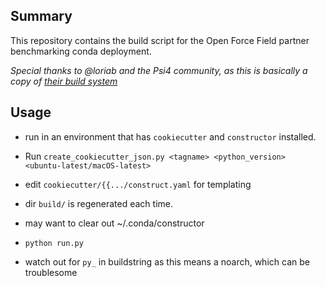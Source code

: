 ## Summary

This repository contains the build script for the Open Force Field partner benchmarking conda deployment.

_Special thanks to @loriab and the Psi4 community, as this is basically a copy of [their build system](https://github.com/psi4/psi4meta/tree/master/conda-recipes/constructor-cutter-unified)_


## Usage


* run in an environment that has `cookiecutter` and `constructor` installed.

* Run `create_cookiecutter_json.py <tagname> <python_version> <ubuntu-latest/macOS-latest>` 

* edit `cookiecutter/{{.../construct.yaml` for templating

* dir `build/` is regenerated each time.

* may want to clear out ~/.conda/constructor

* `python run.py`

* watch out for `py_` in buildstring as this means a noarch, which can be troublesome
